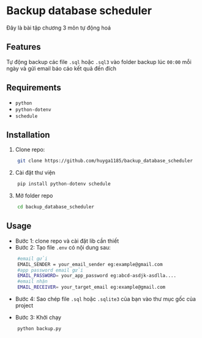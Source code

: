 # Backup database scheduler
Đây là bài tập chương 3 môn tự động hoá

## Features

Tự động backup các file `.sql` hoặc `.sql3` vào folder backup lúc `00:00` mỗi ngày và gửi email báo cáo kết quả đến đích

## Requirements

- `python`
- `python-dotenv`
- `schedule`

## Installation

1.  Clone repo:
```bash
    git clone https://github.com/huyga1185/backup_database_scheduler
```

2. Cài đặt thư viện

```bash
    pip install python-dotenv schedule
```

3. Mở folder repo
```bash
    cd backup_database_scheduler
```

## Usage

- Bước 1: clone repo và cài đặt lib cần thiết
- Bước 2: Tạo file `.env` có nội dung sau:

```bash
    #email gửi
    EMAIL_SENDER = your_email_sender eg:example@gmail.com
    #app password email gửi
    EMAIL_PASSWORD= your_app_password eg:abcd-asdjk-asdlla....
    #email nhận
    EMAIL_RECEIVER= your_target_email eg:example@gmail.com
```

- Bước 4: Sao chép file `.sql` hoặc `.sqlite3` của bạn vào thư mục gốc của project

- Bước 3: Khởi chạy
```bash
    python backup.py
```


